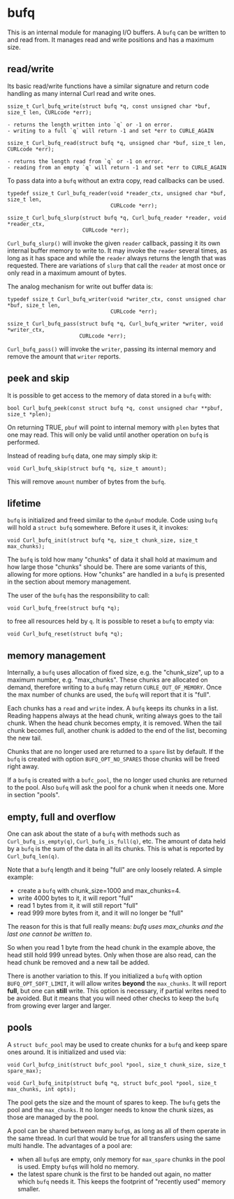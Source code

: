 # bufq

This is an internal module for managing I/O buffers. A `bufq` can be written
to and read from. It manages read and write positions and has a maximum size.

## read/write

Its basic read/write functions have a similar signature and return code handling
as many internal Curl read and write ones.


```
ssize_t Curl_bufq_write(struct bufq *q, const unsigned char *buf, size_t len, CURLcode *err);

- returns the length written into `q` or -1 on error.
- writing to a full `q` will return -1 and set *err to CURLE_AGAIN

ssize_t Curl_bufq_read(struct bufq *q, unsigned char *buf, size_t len, CURLcode *err);

- returns the length read from `q` or -1 on error.
- reading from an empty `q` will return -1 and set *err to CURLE_AGAIN

```

To pass data into a `bufq` without an extra copy, read callbacks can be used.

```
typedef ssize_t Curl_bufq_reader(void *reader_ctx, unsigned char *buf, size_t len,
                                 CURLcode *err);

ssize_t Curl_bufq_slurp(struct bufq *q, Curl_bufq_reader *reader, void *reader_ctx, 
                        CURLcode *err);

```

`Curl_bufq_slurp()` will invoke the given `reader` callback, passing it its own internal
buffer memory to write to. It may invoke the `reader` several times, as long as it has space
and while the `reader` always returns the length that was requested. There are variations of `slurp` that call the `reader` at most once or only read in a
maximum amount of bytes.

The analog mechanism for write out buffer data is:

```
typedef ssize_t Curl_bufq_writer(void *writer_ctx, const unsigned char *buf, size_t len,
                                 CURLcode *err);

ssize_t Curl_bufq_pass(struct bufq *q, Curl_bufq_writer *writer, void *writer_ctx, 
                       CURLcode *err);
```

`Curl_bufq_pass()` will invoke the `writer`, passing its internal memory and remove the
amount that `writer` reports.

## peek and skip

It is possible to get access to the memory of data stored in a `bufq` with:

```
bool Curl_bufq_peek(const struct bufq *q, const unsigned char **pbuf, size_t *plen);
```

On returning TRUE, `pbuf` will point to internal memory with `plen` bytes that one may read. This will only
be valid until another operation on `bufq` is performed.

Instead of reading `bufq` data, one may simply skip it:

```
void Curl_bufq_skip(struct bufq *q, size_t amount);
```

This will remove `amount` number of bytes from the `bufq`.


## lifetime

`bufq` is initialized and freed similar to the `dynbuf` module. Code using `bufq` will
hold a `struct bufq` somewhere. Before it uses it, it invokes:

```
void Curl_bufq_init(struct bufq *q, size_t chunk_size, size_t max_chunks);
```

The `bufq` is told how many "chunks" of data it shall hold at maximum and how large those
"chunks" should be. There are some variants of this, allowing for more options. How "chunks" are handled in a `bufq` is presented in the section about memory management.

The user of the `bufq` has the responsibility to call:

```
void Curl_bufq_free(struct bufq *q);
```
to free all resources held by `q`. It is possible to reset a `bufq` to empty via:

```
void Curl_bufq_reset(struct bufq *q);
```

## memory management

Internally, a `bufq` uses allocation of fixed size, e.g. the "chunk_size", up to a maximum number, e.g. "max_chunks". These chunks are allocated on demand, therefore writing to a `bufq` may return `CURLE_OUT_OF_MEMORY`. Once the max number of chunks are used, the `bufq` will report that it is "full".

Each chunks has a `read` and `write` index. A `bufq` keeps its chunks in a list. Reading happens always at the head chunk, writing always goes to the tail chunk. When the head chunk becomes empty, it is removed. When the tail chunk becomes full, another chunk is added to the end of the list, becoming the new tail.

Chunks that are no longer used are returned to a `spare` list by default. If the `bufq` is created with option `BUFQ_OPT_NO_SPARES` those chunks will be freed right away.

If a `bufq` is created with a `bufc_pool`, the no longer used chunks are returned to the pool. Also `bufq` will ask the pool for a chunk when it needs one. More in section "pools".

## empty, full and overflow

One can ask about the state of a `bufq` with methods such as `Curl_bufq_is_empty(q)`, 
`Curl_bufq_is_full(q)`, etc. The amount of data held by a `bufq` is the sum of the data in all its chunks. This is what is reported by `Curl_bufq_len(q)`.

Note that a `bufq` length and it being "full" are only loosely related. A simple example: 

* create a `bufq` with chunk_size=1000 and max_chunks=4.
* write 4000 bytes to it, it will report "full"
* read 1 bytes from it, it will still report "full"
* read 999 more bytes from it, and it will no longer be "full"

The reason for this is that full really means: *bufq uses max_chunks and the last one cannot be written to*.

So when you read 1 byte from the head chunk in the example above, the head still hold 999 unread bytes. Only when those are also read, can the head chunk be removed and a new tail be added.

There is another variation to this. If you initialized a `bufq` with option `BUFQ_OPT_SOFT_LIMIT`, it will allow writes **beyond** the `max_chunks`. It will report **full**, but one can **still** write. This option is necessary, if partial writes need to be avoided. But it means that you will need other checks to keep the `bufq` from growing ever larger and larger.


## pools

A `struct bufc_pool` may be used to create chunks for a `bufq` and keep spare ones around. It is initialized
and used via:

```
void Curl_bufcp_init(struct bufc_pool *pool, size_t chunk_size, size_t spare_max);

void Curl_bufq_initp(struct bufq *q, struct bufc_pool *pool, size_t max_chunks, int opts);
```

The pool gets the size and the mount of spares to keep. The `bufq` gets the pool and the `max_chunks`. It no longer needs to know the chunk sizes, as those are managed by the pool.

A pool can be shared between many `bufq`s, as long as all of them operate in the same thread. In curl that would be true for all transfers using the same multi handle. The advantages of a pool are:

* when all `bufq`s are empty, only memory for `max_spare` chunks in the pool is used. Empty `bufq`s will hold no memory.
* the latest spare chunk is the first to be handed out again, no matter which `bufq` needs it. This keeps the footprint of "recently used" memory smaller.


